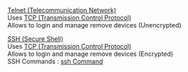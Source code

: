 <u>Telnet (Telecommunication Network)</u>  
Uses [TCP (Transmission Control Protocol)](../4%20-%20Transport%20Layer%20Protocols/TCP%20%28Transmission%20Control%20Protocol%29.md)  
Allows to login and manage remove devices (Unencrypted)

<u>SSH (Secure Shell)</u>  
Uses [TCP (Transmission Control Protocol)](../4%20-%20Transport%20Layer%20Protocols/TCP%20%28Transmission%20Control%20Protocol%29.md)  
Allows to login and manage remove devices (Encrypted)  
SSH Commands : [ssh Command](../../../Operating%20System/Linux/Commands/ssh%20Command.md)
